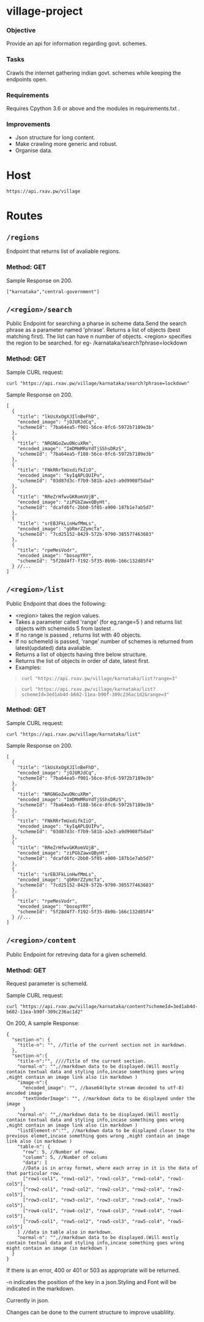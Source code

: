 # village-project

### Objective 

Provide an api for information regarding govt. schemes.

### Tasks

Crawls the internet gathering indian govt. schemes while keeping the endpoints open.

### Requirements

Requires Cpython 3.6 or above and the modules in requirements.txt .

### Improvements

- Json structure for long content.
- Make crawling more generic and robust.
- Organise data.

# Host

```https://api.rxav.pw/village```

# Routes

## ```/regions```

Endpoint that returns list of avaliable regions.

### Method: GET

Sample Response on 200.

```jsonc
["karnataka","central-government"]
```

## ```/<region>/search```

Public Endpoint for searching a pharse in scheme data.Send the search phrase as a parameter named 'phrase'.
Returns a list of objects (best matching first).
The list can have n number of objects.
\<region\> specifies the region to be searched.
for eg- /karnataka/search?phrase=lockdown

### Method: GET

Sample CURL request:
```commandline
curl "https://api.rxav.pw/village/karnataka/search?phrase=lockdown"
```

Sample Response on 200.

```jsonc
[
  {
    "title": "lkUsXxOgXJIlnBeFhD",
    "encoded_image": "jOJURJdCq",
    "schemeId": "7ba64ea5-f901-56ce-8fc6-5972b7189e3b"
  },
  {
    "title": "NRGNGoZwuONcuXRm",
    "encoded_image": "ImDMmMRoYdTjSShsDRzS",
    "schemeId": "7ba64ea5-f188-56ce-8fc6-5972b7189e3b"
  },
  {
    "title": "FNkRRrTmUxdifkIiO",
    "encoded_image": "kyIqAPLQUIPu",
    "schemeId": "03d87d3c-f7b9-581b-a2e3-a9d9908f5dad"
  },
  {
    "title": "RReZrHfwvGKRomVUjB",
    "encoded_image": "ziPGbZawxQByHt",
    "schemeId": "dcafd6fc-2bb0-5f05-a900-187b1e7ab5d7"
  },
  {
    "title": "srEBJFkLinHwfMmLs",
    "encoded_image": "gbRmrZZymcTa",
    "schemeId": "7cd25152-8429-572b-9790-385577463683"
  },
  {
    "title": "rpeMesVodr",
    "encoded_image": "bosopYRY",
    "schemeId": "5f28d4f7-f192-5f35-8b9b-166c132d85f4"
  } //...
]
```


## ```/<region>/list```

Public Endpoint that does the following:

- \<region\> takes the region values.
- Takes a parameter called 'range' (for eg,range=5 ) and returns list objects with schemeids 5 from lastest .
- If no range is passed , returns list with 40 objects.
- If no schemeId is passed, 'range' number of schemes is returned from latest(updated) data avaliable.
- Returns a list of objects having thre below structure.
- Returns the list of objects in order of date, latest first.
- Examples: 

> ```curl "https://api.rxav.pw/village/karnataka/list?range=3"```

>  ```curl "https://api.rxav.pw/village/karnataka/list?schemeId=3ed1ab4d-b602-11ea-b90f-309c236ac1d2&range=3"```

### Method: GET

Sample CURL request:
```commandline
curl "https://api.rxav.pw/village/karnataka/list"
```

Sample Response on 200.

```jsonc
[
  {
    "title": "lkUsXxOgXJIlnBeFhD",
    "encoded_image": "jOJURJdCq",
    "schemeId": "7ba64ea5-f901-56ce-8fc6-5972b7189e3b"
  },
  {
    "title": "NRGNGoZwuONcuXRm",
    "encoded_image": "ImDMmMRoYdTjSShsDRzS",
    "schemeId": "7ba64ea5-f188-56ce-8fc6-5972b7189e3b"
  },
  {
    "title": "FNkRRrTmUxdifkIiO",
    "encoded_image": "kyIqAPLQUIPu",
    "schemeId": "03d87d3c-f7b9-581b-a2e3-a9d9908f5dad"
  },
  {
    "title": "RReZrHfwvGKRomVUjB",
    "encoded_image": "ziPGbZawxQByHt",
    "schemeId": "dcafd6fc-2bb0-5f05-a900-187b1e7ab5d7"
  },
  {
    "title": "srEBJFkLinHwfMmLs",
    "encoded_image": "gbRmrZZymcTa",
    "schemeId": "7cd25152-8429-572b-9790-385577463683"
  },
  {
    "title": "rpeMesVodr",
    "encoded_image": "bosopYRY",
    "schemeId": "5f28d4f7-f192-5f35-8b9b-166c132d85f4"
  } //...
]
```


## ```/<region>/content```

Public Endpoint for retreving data for a given schemeId.

### Method: GET

Request parameter is schemeId.

Sample CURL request:
```commandline
curl "https://api.rxav.pw/village/karnataka/content?schemeId=3ed1ab4d-b602-11ea-b90f-309c236ac1d2"
```

On 200, A sample Response:

```jsonc
{
  "section-n": {
    "title-n": "", //Title of the current section not in markdown.
  },
  "section-n":{
    "title-n":"", ////Title of the current section.
    "normal-n": "",//markdown data to be displayed.(Will mostly contain textual data and styling info,incase something goes wrong ,might contain an image link also (in markdown )
    "image-n":{
      "encoded_image": "", //base64(byte stream decoded to utf-8) encoded image 
      "textUnderImage": "", //markdown data to be displayed under the image  
      }
    "normal-n": "",//markdown data to be displayed.(Will mostly contain textual data and styling info,incase something goes wrong ,might contain an image link also (in markdown )
    "listElement-n":"", //markdown data to be displayed closer to the previous elemet,incase something goes wrong ,might contain an image link also (in markdown )
    "table-n": {
      "row": 5, //Number of roww.
      "column": 5, //Number of colums
      "data": [
      //Data is in array format, where each array in it is the data of that particular row.
      ["row1-col1", "row1-col2", "row1-col3", "row1-col4", "row1-col5"],
      ["row2-col1", "row2-col2", "row2-col3", "row2-col4", "row2-col5"],
      ["row3-col1", "row3-col2", "row3-col3", "row3-col4", "row3-col5"],
      ["row4-col1", "row4-col2", "row4-col3", "row4-col4", "row4-col5"],
      ["row5-col1", "row5-col2", "row5-col3", "row5-col4", "row5-col5"]
    ] //data in table also in markdown.
    "normal-n": "",//markdown data to be displayed.(Will mostly contain textual data and styling info,incase something goes wrong might contain an image (in markdown )
  }
}
```

If there is an error, 400 or 401 or 503 as appropriate will be returned.

-n indicates the position of the key in a json.Styling and Font will be indicated in the markdown.

Currently in json.

Changes can be done to the current structure to improve usablility. 


